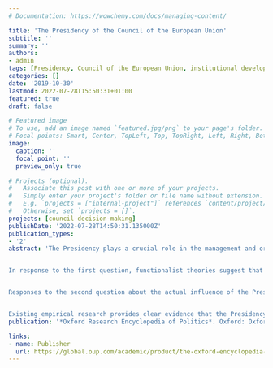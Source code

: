 ```yaml
---
# Documentation: https://wowchemy.com/docs/managing-content/

title: 'The Presidency of the Council of the European Union'
subtitle: ''
summary: ''
authors:
- admin
tags: [Presidency, Council of the European Union, institutional development, delegation, multilateral negotiations, agenda-setting, bargaining brokerage, scheduling power, proposal-making power, principal-agent theory, European Union politics]
categories: []
date: '2019-10-30'
lastmod: 2022-07-28T15:50:31+01:00
featured: true
draft: false

# Featured image
# To use, add an image named `featured.jpg/png` to your page's folder.
# Focal points: Smart, Center, TopLeft, Top, TopRight, Left, Right, BottomLeft, Bottom, BottomRight.
image:
  caption: ''
  focal_point: ''
  preview_only: true

# Projects (optional).
#   Associate this post with one or more of your projects.
#   Simply enter your project's folder or file name without extension.
#   E.g. `projects = ["internal-project"]` references `content/project/deep-learning/index.md`.
#   Otherwise, set `projects = []`.
projects: [council-decision-making]
publishDate: '2022-07-28T14:50:31.135000Z'
publication_types:
- '2'
abstract: 'The Presidency plays a crucial role in the management and organization of the Council of the European Union’s work and the institution’s interactions with third parties. Formally, the Presidency just chairs the meetings of Council bodies; but over time, member states have endowed it with a range of procedural prerogatives to structure the Council’s agenda and broker agreements, which post holders can potentially use to advance their own private interests. The potential for abuse of these powers raises two related questions: first, why would member states grant these powers to the Presidency, and second, is the Presidency actually able to use these powers to advance its own priorities and policy preferences?


In response to the first question, functionalist theories suggest that member states delegate powers to the Presidency to reduce transaction costs and solve collective action. According to Tallberg, member states grant the Presidency procedural prerogatives and provide it with administrative resources to ensure an efficient management of the Council’s agenda, avoid inadvertent negotiation failure or suboptimal negotiation outcomes, and provide adequate representation of the institution vis-à-vis external actors. Kleine’s theory suggests that the Presidency acts as an adjudicator of the legitimacy of demands for concessions by member states that find themselves in the minority but claim to experience strong domestic pressures for non-compliance. By making impartial and thus credible recommendations about whether the formal voting rule or consensus decision-making should apply in these situations, the Presidency contributes to the long-term sustainability of international cooperation. The two explanatory accounts disagree about whether the growing role of the Presidency reflects an incremental accumulation of powers over time in response to new tasks or just an extension of already existing powers into new areas. Historical research on the development of Presidency powers could shed more light on this topic.


Responses to the second question about the actual influence of the Presidency can be distinguished according to whether they relate to the Presidency’s scheduling power or to its proposal-making power. Control over the schedule and agenda of meetings, as well as the time devoted to different issues during a meeting, allows the Presidency to affect the relative allocation of attention to different policies. Allowing the Presidency to structure the agenda according to its own priorities comes with tangible collective benefits while resulting in little redistributive costs for other member states. In contrast, the Presidency’s exercise of proposal-making power, through its first-mover advantage, control over the negotiation text, and its privilege to call a vote or declare consensus, leads to biased negotiation outcomes with little or no benefits for member states but direct and tangible redistributive consequences. Thus, the Presidency’s prerogatives are largely based on informal norms and behavioral practices, which can always be superseded by recourse to formal rules. However, member states have little incentive to do so when the Presidency exercises its scheduling power but ample incentive if it exercises its proposal-making power.


Existing empirical research provides clear evidence that the Presidency can exercise both scheduling power and proposal-making power at least to some extent and under certain conditions. Interesting questions for future research relate to the overall size and prevalence of the effects of the Presidency’s powers, the mechanisms through which these effects are generated, as well as the conditions that explain their variation over time, across policy areas, and across member state characteristics.'
publication: '*Oxford Research Encyclopedia of Politics*. Oxford: Oxford University Press (available at https://doi.org/10.1093/acrefore/9780190228637.013.1071)'

links:
- name: Publisher
  url: https://global.oup.com/academic/product/the-oxford-encyclopedia-of-european-union-politics-9780190856427?cc=ie&lang=en&
---
```

